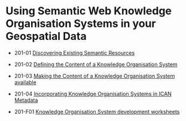Using Semantic Web Knowledge Organisation Systems in your Geospatial Data
=========================================================================

- 201-01 [Discovering Existing Semantic Resources](201-01_DiscoveringExistingSemanticResources.md "Discovering Existing Semantic Resources")
- 201-02 [Defining the Content of a Knowledge Organisation System](201-02_DefiningTheContentOfAKnowledgeOrganisationSystem.md "Defining The Content of a Knowledge Organisation System")
- 201-03 [Making the Content of a Knowledge Organisation System available](201-03_MakingTheContentOfAKnowledgeOrganisationSystemAvailable.md "Making the Content of a Knowledge Organisation System available")
- 201-04 [Incorporating Knowledge Organisation Systems in ICAN Metadata](201-04_IncorporatingKnowledgeOrganisationSystemsInICANMetadata.md "Incorporating Knowledge Organisation Systems in ICAN Metadata")

- 201-F01 [Knowledge Organisation System development worksheets](201-F01_ICANVocabularyTemplate.md "Knowledge Organisation System development worksheets")